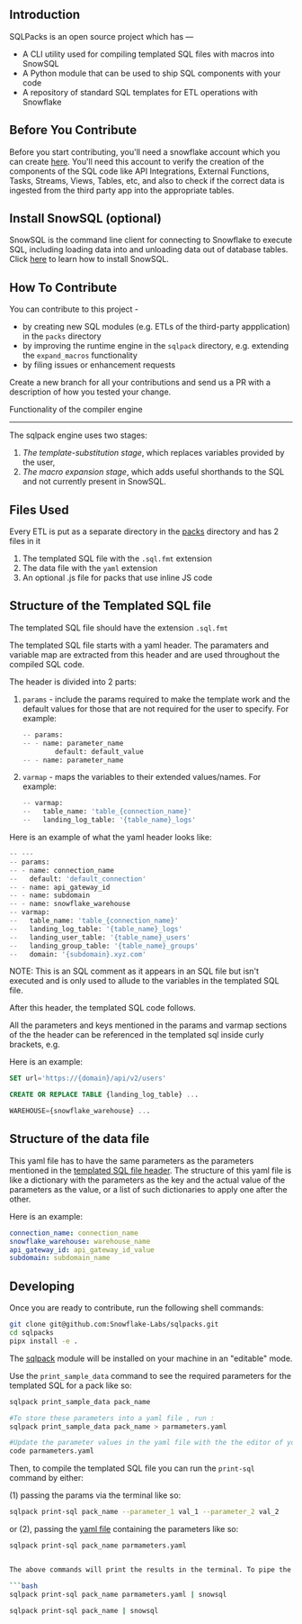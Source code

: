 Introduction
---

SQLPacks is an open source project which has —

- A CLI utility used for compiling templated SQL files with macros into SnowSQL  
- A Python module that can be used to ship SQL components with your code
- A repository of standard SQL templates for ETL operations with Snowflake


Before You Contribute
---

Before you start contributing, you'll need a snowflake account which you can create [here](https://signup.snowflake.com). You'll need this account to verify the creation of the components of the SQL code like API Integrations, External Functions, Tasks, Streams, Views, Tables, etc, and also to check if the correct data is ingested from the third party app into the appropriate tables.

Install SnowSQL (optional)
---

SnowSQL is the command line client for connecting to Snowflake to execute SQL, including loading data into and unloading data out of database tables. Click [here](https://docs.snowflake.com/en/user-guide/snowsql-install-config.html) to learn how to install SnowSQL.

How To Contribute
---

You can contribute to this project -

- by creating new SQL modules (e.g. ETLs of the third-party appplication) in the `packs` directory
- by improving the runtime engine in the `sqlpack` directory, e.g. extending the `expand_macros` functionality
- by filing issues or enhancement requests

Create a new branch for all your contributions and send us a PR with a description of how you tested your change.


Functionality of the compiler engine

---
The sqlpack engine uses two stages:

1. *The template-substitution stage*, which replaces variables provided by the user,
1. *The macro expansion stage*, which adds useful shorthands to the SQL and not currently present in SnowSQL.


Files Used
---

Every ETL is put as a separate directory in the [packs](packs) directory and has 2 files in it

1. The templated SQL file with the ``.sql.fmt`` extension
2. The data file with the ``yaml`` extension
3. An optional .js file for packs that use inline JS code

Structure of the Templated SQL file
---

The templated SQL file should have the extension `.sql.fmt`

The templated SQL file starts with a yaml header. The paramaters and variable map are extracted from this header and are used throughout the compiled SQL code.

The header is divided into 2 parts:

1. `params` - include the params required to make the template work and the default values for those that are not required for the user to specify. For example:

    ```python
    -- params:
    -- - name: parameter_name
            default: default_value
    -- - name: parameter_name
    ```

2. `varmap` - maps the variables to their extended values/names. For example:

    ```python
    -- varmap:
    --   table_name: 'table_{connection_name}'
    --   landing_log_table: '{table_name}_logs'
    ```

Here is an example of what the yaml header looks like:

```python
-- ---
-- params:
-- - name: connection_name
--   default: 'default_connection'
-- - name: api_gateway_id
-- - name: subdomain
-- - name: snowflake_warehouse
-- varmap:
--   table_name: 'table_{connection_name}'
--   landing_log_table: '{table_name}_logs'
--   landing_user_table: '{table_name}_users'
--   landing_group_table: '{table_name}_groups'
--   domain: '{subdomain}.xyz.com'
```

NOTE: This is an SQL comment as it appears in an SQL file but isn't executed and is only used to allude to the variables in the templated SQL file.

After this header, the templated SQL code follows.

All the parameters and keys mentioned in the params and varmap sections of the the header can be referenced in the templated sql inside curly brackets, e.g.

Here is an example:

```sql
SET url='https://{domain}/api/v2/users'

CREATE OR REPLACE TABLE {landing_log_table} ...

WAREHOUSE={snowflake_warehouse} ...
```

Structure of the data file
---

This yaml file has to have the same parameters as the parameters mentioned in the [templated SQL file header](#Structure-of-the-Templated-SQL-file). The structure of this yaml file is like a dictionary with the parameters as the key and the actual value of the parameters as the value, or a list of such dictionaries to apply one after the other.

Here is an example:

```yaml
connection_name: connection_name
snowflake_warehouse: warehouse_name
api_gateway_id: api_gateway_id_value
subdomain: subdomain_name
```

Developing
---

Once you are ready to contribute, run the following shell commands:

```bash
git clone git@github.com:Snowflake-Labs/sqlpacks.git
cd sqlpacks
pipx install -e .
```

The [sqlpack](https://pypi.org/project/sqlpack) module will be installed on your machine in an "editable" mode.


Use the `print_sample_data` command to see the required parameters for the templated SQL for a pack like so:
```bash
sqlpack print_sample_data pack_name

#To store these parameters into a yaml file , run :
sqlpack print_sample_data pack_name > parmameters.yaml

#Update the parameter values in the yaml file with the the editor of your choice. If you use VSCode , run :
code parmameters.yaml
```

Then, to compile the templated SQL file you can run the `print-sql` command by either:

(1) passing the params via the terminal like so:

```bash
sqlpack print-sql pack_name --parameter_1 val_1 --parameter_2 val_2
```

or (2), passing the [yaml file](#Structure-of-the-yaml-file) containing the parameters like so:

```bash
sqlpack print-sql pack_name parmameters.yaml


The above commands will print the results in the terminal. To pipe the results directly to [SnowSQL](#Install-SnowSQL), use your favorite shell's pipe, like so:

```bash
sqlpack print-sql pack_name parmameters.yaml | snowsql

sqlpack print-sql pack_name | snowsql
```
